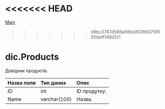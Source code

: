 <<<<<<< HEAD
=======
<a href="README.md">Main</a>
>>>>>>> d9bc3787d588a98bb85356075f695deff149d7c1
# dic.Products
Довідник продуктів.

| Назва поля | Тип даних | Опис |
|:----|:----|:----|
| ID | int | ID продутку. |
|  Name | varchar(100) | Назва. |
